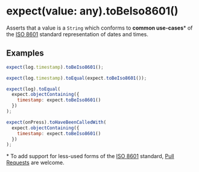 # expect(value: any).toBeIso8601()

Asserts that a value is a `String` which conforms to **common use-cases**\* of the [ISO 8601][iso-8601] standard
representation of dates and times.

## Examples

```js
expect(log.timestamp).toBeIso8601();
```

```js
expect(log.timestamp).toEqual(expect.toBeIso8601());
```

```js
expect(log).toEqual(
  expect.objectContaining({
    timestamp: expect.toBeIso8601()
  })
);
```

```js
expect(onPress).toHaveBeenCalledWith(
  expect.objectContaining({
    timestamp: expect.toBeIso8601()
  })
);
```

\* To add support for less-used forms of the [ISO 8601][iso-8601] standard, [Pull Requests][pull-request] are welcome.

[iso-8601]: https://en.wikipedia.org/wiki/ISO_8601
[pull-request]: https://github.com/JamieMason/expect-more/pulls
